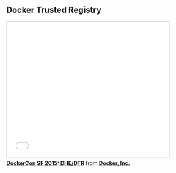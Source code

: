 <!--
{
"name" : "docker-trusted-registry",
"version" : "0.1",
"title" : "Docker Trusted Registry",
"description" : "Learn about the latest developments in the Docker world.",
"freshnessDate" : 2015-06-24,
"license" : "All Rights Reserved"
}
-->

<!-- @section -->

## Docker Trusted Registry

<!-- @asset, "contentType": "outlearn/video", "provider": "youtube", "url": "https://www.youtube.com/embed/cVsUhoJFPvQ" -->

<iframe src="//www.slideshare.net/slideshow/embed_code/key/qOOkBvwkLg5Kzp" width="425" height="355" frameborder="0" marginwidth="0" marginheight="0" scrolling="no" style="border:1px solid #CCC; border-width:1px; margin-bottom:5px; max-width: 100%;" allowfullscreen> </iframe> <div style="margin-bottom:5px"> <strong> <a href="//www.slideshare.net/Docker/dockercon-sf-2015-dhedtr" title="DockerCon SF 2015: DHE/DTR" target="_blank">DockerCon SF 2015: DHE/DTR</a> </strong> from <strong><a href="//www.slideshare.net/Docker" target="_blank">Docker, Inc.</a></strong> </div>
